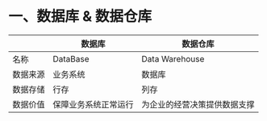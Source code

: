 # 一、数据库 & 数据仓库


|          | 数据库               | 数据仓库                     |
| :--------- | ---------------------- | ------------------------------ |
| 名称     | DataBase             | Data Warehouse               |
| 数据来源 | 业务系统             | 数据库                       |
| 数据存储 | 行存                 | 列存                         |
| 数据价值 | 保障业务系统正常运行 | 为企业的经营决策提供数据支撑 |
